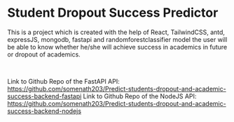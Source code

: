 # Student Dropout Success Predictor

This is a project which is created with the help of React, TailwindCSS, antd, expressJS, mongodb, fastapi and randomforestclassifier model the user will be able to know whether he/she will achieve success in academics in future or dropout of academics.

<br>

Link to Github Repo of the FastAPI API: https://github.com/somenath203/Predict-students-dropout-and-academic-success-backend-fastapi
Link to Github Repo of the NodeJS API: https://github.com/somenath203/Predict-students-dropout-and-academic-success-backend-nodejs
